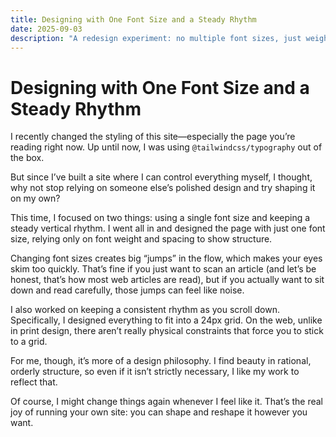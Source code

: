 ```yaml
---
title: Designing with One Font Size and a Steady Rhythm
date: 2025-09-03
description: "A redesign experiment: no multiple font sizes, just weight and spacing. Here’s why simplicity and rhythm matter for thoughtful reading."
---
```


# Designing with One Font Size and a Steady Rhythm

I recently changed the styling of this site—especially the page you’re reading right now. Up until now, I was using `@tailwindcss/typography` out of the box.

But since I’ve built a site where I can control everything myself, I thought, why not stop relying on someone else’s polished design and try shaping it on my own?

This time, I focused on two things: using a single font size and keeping a steady vertical rhythm. I went all in and designed the page with just one font size, relying only on font weight and spacing to show structure.

Changing font sizes creates big “jumps” in the flow, which makes your eyes skim too quickly. That’s fine if you just want to scan an article (and let’s be honest, that’s how most web articles are read), but if you actually want to sit down and read carefully, those jumps can feel like noise.

I also worked on keeping a consistent rhythm as you scroll down. Specifically, I designed everything to fit into a 24px grid. On the web, unlike in print design, there aren’t really physical constraints that force you to stick to a grid.

For me, though, it’s more of a design philosophy. I find beauty in rational, orderly structure, so even if it isn’t strictly necessary, I like my work to reflect that.

Of course, I might change things again whenever I feel like it. That’s the real joy of running your own site: you can shape and reshape it however you want.
